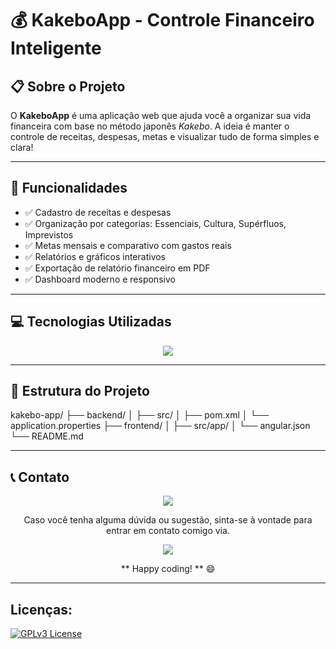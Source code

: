 # 💰 KakeboApp - Controle Financeiro Inteligente


## 📋 Sobre o Projeto

O **KakeboApp** é uma aplicação web que ajuda você a organizar sua vida financeira com base no método japonês *Kakebo*. A ideia é manter o controle de receitas, despesas, metas e visualizar tudo de forma simples e clara!

---

## 🚀 Funcionalidades

- ✅ Cadastro de receitas e despesas
- ✅ Organização por categorias: Essenciais, Cultura, Supérfluos, Imprevistos
- ✅ Metas mensais e comparativo com gastos reais
- ✅ Relatórios e gráficos interativos
- ✅ Exportação de relatório financeiro em PDF
- ✅ Dashboard moderno e responsivo

---

## 💻 Tecnologias Utilizadas


<p align="center">
  <a href="https://skillicons.dev">
    <img src="https://skillicons.dev/icons?i=git,maven,idea,java,spring,postgres,angular&theme=light" />
  </a>
</p>
<p align="center">

---

## 📁 Estrutura do Projeto

kakebo-app/
├── backend/
│ ├── src/
│ ├── pom.xml
│ └── application.properties
├── frontend/
│ ├── src/app/
│ └── angular.json
└── README.md

---

## 📞 Contato
<p align="center">
  <a href="https://skillicons.dev">
    <img src="https://skillicons.dev/icons?i=linkedin,gmail,discord,instagram,tweeter&theme=dark" />
  </a>
</p>
<p align="center">
Caso você tenha alguma dúvida ou sugestão, sinta-se à vontade para  entrar em contato comigo via.
</p>

<p align="center">
  <a href="https://skillicons.dev">
    <img src="https://skillicons.dev/icons?i=github,htmx&theme=dark" />
  </a>
</p>
<p align="center">
** Happy coding! ** 😄
</p>

---

## Licenças:
[![GPLv3 License](https://img.shields.io/badge/License-GPL%20v3-yellow.svg)](https://opensource.org/license/agpl-v3)




